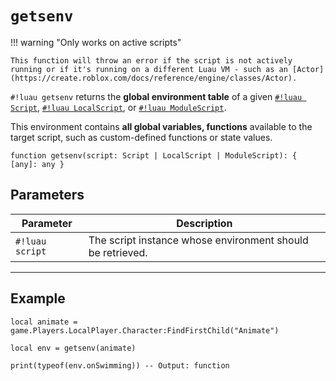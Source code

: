 # `getsenv`

!!! warning "Only works on active scripts"

    This function will throw an error if the script is not actively running or if it's running on a different Luau VM - such as an [Actor](https://create.roblox.com/docs/reference/engine/classes/Actor).

`#!luau getsenv` returns the **global environment table** of a given [`#!luau Script`](https://create.roblox.com/docs/reference/engine/classes/Script), [`#!luau LocalScript`](https://create.roblox.com/docs/reference/engine/classes/LocalScript), or [`#!luau ModuleScript`](https://create.roblox.com/docs/reference/engine/classes/ModuleScript).

This environment contains **all global variables, functions** available to the target script, such as custom-defined functions or state values.

```luau
function getsenv(script: Script | LocalScript | ModuleScript): { [any]: any }
```

## Parameters

| Parameter      | Description                                                                 |
|----------------|-----------------------------------------------------------------------------|
| `#!luau script` | The script instance whose environment should be retrieved.                 |

---

## Example

```luau title="Accessing a script's internal environment" linenums="1"
local animate = game.Players.LocalPlayer.Character:FindFirstChild("Animate")

local env = getsenv(animate)

print(typeof(env.onSwimming)) -- Output: function
```
